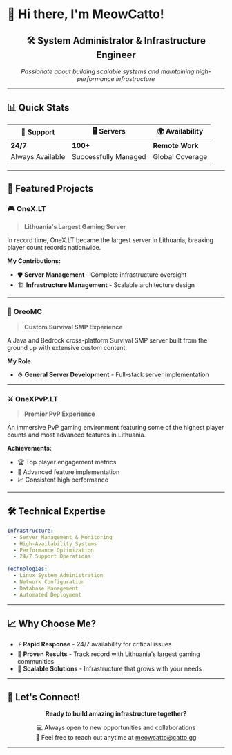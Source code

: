# 👋 Hi there, I'm MeowCatto!

<div align="center">
  
## 🛠️ System Administrator & Infrastructure Engineer

*Passionate about building scalable systems and maintaining high-performance infrastructure*

</div>

---

## 📊 Quick Stats

<div align="center">

| 🔧 Support | 🖥️ Servers | 🌍 Availability |
|------------|-------------|------------------|
| **24/7** | **100+** | **Remote Work** |
| Always Available | Successfully Managed | Global Coverage |

</div>

---

## 🚀 Featured Projects

### 🎮 OneX.LT
> **Lithuania's Largest Gaming Server**

In record time, OneX.LT became the largest server in Lithuania, breaking player count records nationwide.

**My Contributions:**
- 🛡️ **Server Management** - Complete infrastructure oversight
- 🏗️ **Infrastructure Management** - Scalable architecture design

---

### 🍪 OreoMC
> **Custom Survival SMP Experience**

A Java and Bedrock cross-platform Survival SMP server built from the ground up with extensive custom content.

**My Role:**
- ⚙️ **General Server Development** - Full-stack server implementation

---

### ⚔️ OneXPvP.LT
> **Premier PvP Experience**

An immersive PvP gaming environment featuring some of the highest player counts and most advanced features in Lithuania.

**Achievements:**
- 🏆 Top player engagement metrics
- 🎯 Advanced feature implementation
- 📈 Consistent high performance

---

## 🛠️ Technical Expertise

```yaml
Infrastructure:
  - Server Management & Monitoring
  - High-Availability Systems
  - Performance Optimization
  - 24/7 Support Operations

Technologies:
  - Linux System Administration
  - Network Configuration
  - Database Management
  - Automated Deployment
```

---

## 📈 Why Choose Me?

- ⚡ **Rapid Response** - 24/7 availability for critical issues
- 🎯 **Proven Results** - Track record with Lithuania's largest gaming communities
- 🔄 **Scalable Solutions** - Infrastructure that grows with your needs
---

## 🤝 Let's Connect!

<div align="center">

**Ready to build amazing infrastructure together?**

💻 Always open to new opportunities and collaborations  
📧 Feel free to reach out anytime at meowcatto@catto.gg

---
</div>
